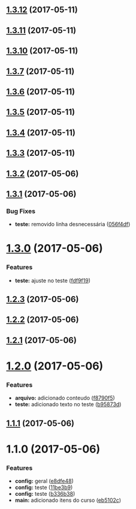 <a name="1.3.12"></a>
## [1.3.12](https://github.com/claytonsilva/git-integration-quickstart/compare/v1.3.11...v1.3.12) (2017-05-11)



<a name="1.3.11"></a>
## [1.3.11](https://github.com/claytonsilva/git-integration-quickstart/compare/v1.3.10...v1.3.11) (2017-05-11)



<a name="1.3.10"></a>
## [1.3.10](https://github.com/claytonsilva/git-integration-quickstart/compare/v1.3.7...v1.3.10) (2017-05-11)



<a name="1.3.7"></a>
## [1.3.7](https://github.com/claytonsilva/git-integration-quickstart/compare/v1.3.6...v1.3.7) (2017-05-11)



<a name="1.3.6"></a>
## [1.3.6](https://github.com/claytonsilva/git-integration-quickstart/compare/v1.3.5...v1.3.6) (2017-05-11)



<a name="1.3.5"></a>
## [1.3.5](https://github.com/claytonsilva/git-integration-quickstart/compare/v1.3.4...v1.3.5) (2017-05-11)



<a name="1.3.4"></a>
## [1.3.4](https://github.com/claytonsilva/git-integration-quickstart/compare/v1.3.3...v1.3.4) (2017-05-11)



<a name="1.3.3"></a>
## [1.3.3](https://github.com/claytonsilva/git-integration-quickstart/compare/v1.3.2...v1.3.3) (2017-05-11)



<a name="1.3.2"></a>
## [1.3.2](https://github.com/claytonsilva/git-integration-quickstart/compare/v1.3.1...v1.3.2) (2017-05-06)



<a name="1.3.1"></a>
## [1.3.1](https://github.com/claytonsilva/git-integration-quickstart/compare/v1.3.0...v1.3.1) (2017-05-06)


### Bug Fixes

* **teste:** removido linha desnecessária ([056f4df](https://github.com/claytonsilva/git-integration-quickstart/commit/056f4df))



<a name="1.3.0"></a>
# [1.3.0](https://github.com/claytonsilva/git-integration-quickstart/compare/v1.2.3...v1.3.0) (2017-05-06)


### Features

* **teste:** ajuste no teste ([fdf9f19](https://github.com/claytonsilva/git-integration-quickstart/commit/fdf9f19))



<a name="1.2.3"></a>
## [1.2.3](https://github.com/claytonsilva/git-integration-quickstart/compare/v1.2.2...v1.2.3) (2017-05-06)



<a name="1.2.2"></a>
## [1.2.2](https://github.com/claytonsilva/git-integration-quickstart/compare/v1.2.1...v1.2.2) (2017-05-06)



<a name="1.2.1"></a>
## [1.2.1](https://github.com/claytonsilva/git-integration-quickstart/compare/v1.2.0...v1.2.1) (2017-05-06)



<a name="1.2.0"></a>
# [1.2.0](https://github.com/claytonsilva/git-integration-quickstart/compare/v1.1.1...v1.2.0) (2017-05-06)


### Features

* **arquivo:** adicionado conteudo ([f8790f5](https://github.com/claytonsilva/git-integration-quickstart/commit/f8790f5))
* **teste:** adicionado texto no teste ([b95873d](https://github.com/claytonsilva/git-integration-quickstart/commit/b95873d))



<a name="1.1.1"></a>
## [1.1.1](https://github.com/claytonsilva/git-integration-quickstart/compare/v1.1.0...v1.1.1) (2017-05-06)



<a name="1.1.0"></a>
# 1.1.0 (2017-05-06)


### Features

* **config:** geral ([e8dfe48](https://github.com/claytonsilva/git-integration-quickstart/commit/e8dfe48))
* **config:** teste ([11be3b9](https://github.com/claytonsilva/git-integration-quickstart/commit/11be3b9))
* **config:** teste ([b336b38](https://github.com/claytonsilva/git-integration-quickstart/commit/b336b38))
* **main:** adicionado itens do curso ([eb5102c](https://github.com/claytonsilva/git-integration-quickstart/commit/eb5102c))



